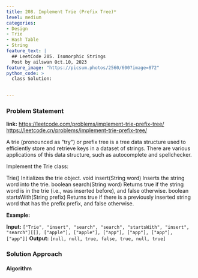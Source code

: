 ```yaml
---
title: 208. Implement Trie (Prefix Tree)*
level: medium
categories:
- Design
- Trie
- Hash Table
- String
feature_text: |
  ## LeetCode 205. Isomorphic Strings
  Post by ailswan Oct.10, 2023
feature_image: "https://picsum.photos/2560/600?image=872"
python_code: >
  class Solution:
        
   
---
```


### Problem Statement
**link:**
https://leetcode.com/problems/implement-trie-prefix-tree/
https://leetcode.cn/problems/implement-trie-prefix-tree/
 
A trie (pronounced as "try") or prefix tree is a tree data structure used to efficiently store and retrieve keys in a dataset of strings. There are various applications of this data structure, such as autocomplete and spellchecker.

Implement the Trie class:

Trie() Initializes the trie object.
void insert(String word) Inserts the string word into the trie.
boolean search(String word) Returns true if the string word is in the trie (i.e., was inserted before), and false otherwise.
boolean startsWith(String prefix) Returns true if there is a previously inserted string word that has the prefix prefix, and false otherwise.

**Example:**

**Input:** `["Trie", "insert", "search", "search", "startsWith", "insert", "search"][[], ["apple"], ["apple"], ["app"], ["app"], ["app"], ["app"]]`
**Output:** `[null, null, true, false, true, null, true]`

### Solution Approach
 
#### Algorithm
 